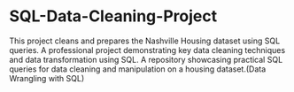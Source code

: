 # SQL-Data-Cleaning-Project
This project cleans and prepares the Nashville Housing dataset using SQL queries.  A professional project demonstrating key data cleaning techniques and data transformation using SQL.  A repository showcasing practical SQL queries for data cleaning and manipulation on a housing dataset.(Data Wrangling with SQL)
